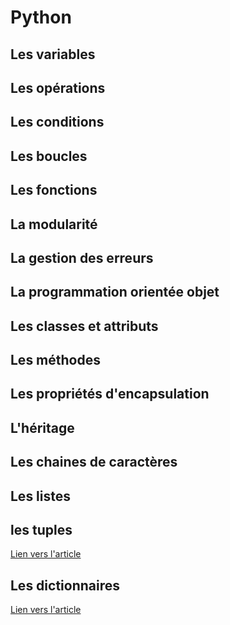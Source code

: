 # Python



## Les variables



## Les opérations



## Les conditions



## Les boucles



## Les fonctions



## La modularité



## La gestion des erreurs



## La programmation orientée objet



## Les classes et attributs



## Les méthodes



## Les propriétés d'encapsulation



## L'héritage



## Les chaines de caractères



## Les listes





## les tuples

[Lien vers l'article](./tuples.md)



## Les dictionnaires

[Lien vers l'article](./dictionnaires.md)